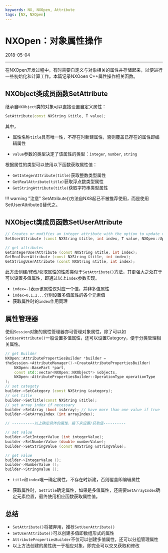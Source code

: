 ```yaml
---
keywords: NX, NXOpen, Attribute
tags: [NX, NXOpen]
---
```


# NXOpen：对象属性操作

2018-05-04

---

在NXOpen开发过程中，有时需要自定义与对象相关的属性并存储起来，以便进行一些初始化和计算工作。本篇记录NXOoen C++属性操作相关函数。

## NXObject类成员函数SetAttribute

继承自`NXObject`类的对象可以直接设置自定义属性：

```cpp
SetAttribute(const NXString &title, T value);
```

其中，

- 属性名称`title`具有唯一性，不存在时新建属性，否则覆盖已存在的属性即编辑属性

- `value`参数的类型决定了该属性的类型：`integer`, `number`, `string`

根据属性的类型可以使用以下函数获取属性值：

- `GetIntegerAttribute(title)`获取整数类型属性
- `GetRealAttribute(title)`获取浮点数类型属性
- `GetStringAttribute(title)`获取字符串类型属性

!!! warning "注意"
    SetAttribute()方法自NX8起已不被推荐使用，而是使用SetUserAttribute()替代之。


## NXObject类成员函数SetUserAttribute

```cpp
// Creates or modifies an integer attribute with the option to update or not.
SetUserAttribute (const NXString &title, int index, T value, NXOpen::Update::Option option);

// get attributes
GetIntegerUserAttribute (const NXString &title, int index);
GetRealUserAttribute (const NXString &title, int index);
GetStringUserAttribute (const NXString &title, int index);
```

此方法创建/修改/获取属性的性质类似于`SetAttribute()`方法，其更强大之处在于可以设置多值属性，即通过以上`index`参数实现。

- `index=-1`表示该属性仅对应一个值，并非多值属性
- `index=0,1,2...`分别设置多值属性的各个元素值
- 获取属性时的`index`作用同理

## 属性管理器

使用`Session`对象的属性管理器亦可管理对象属性，除了可以如`SetUserAttribute()`一般设置多值属性，还可以设置Category，便于分类管理相关属性。

```cpp
// get Builder
NXOpen::AttributePropertiesBuilder *builder = 
theSession->AttributeManager()->CreateAttributePropertiesBuilder(
    NXOpen::BasePart *part, 
    const std::vector<NXOpen::NXObject*> &objects, 
    NXOpen::AttributePropertiesBuilder::OperationType operationType
);
// set categoty
builder->SetCategory (const NXString &category);
// set title
builder->SetTitle(const NXString &title);
// set array index if necessary
builder->SetArray (bool isArray); // have more than one value if true 
builder->SetArrayIndex (int arrayIndex);

// ----------以上确定具体的属性，接下来设置/获取值----------

// set value
builder->SetIntegerValue (int integerValue);
builder->SetNumberValue (double numberValue);
builder->SetStringValue (const NXString &stringValue);

// get value
builder->IntegerValue ();
builder->NumberValue ();
builder->StringValue ();
```

- `title`和`index`唯一确定属性，不存在时新建，否则覆盖即编辑属性

- 获取属性时，`SetTitle`确定属性，如果是多值属性，还需要`SetArrayIndex`确定元素位置，最终使用相应函数获取属性值。


## 总结

- `SetAttribute()`将被弃用，推荐`SetUserAttribute()`
- `SetUserAttribute()`可以创建多值即数组形式的属性
- `AttributePropertiesBuilder`不仅可以创建多值属性，还可以分组管理属性
- 以上方法创建的属性统一于相应对象，即完全可以交叉获取和修改

